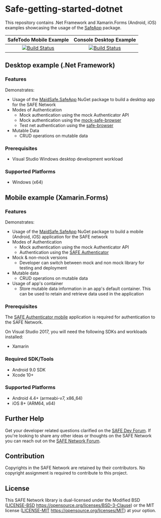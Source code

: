 # Safe-getting-started-dotnet

This repository contains .Net Framework and Xamarin.Forms (Android, iOS) examples showcasing the usage of the [SafeApp](https://www.nuget.org/packages/MaidSafe.SafeApp) package.

|SafeTodo Mobile Example| Console Desktop Example |
|:-:|:-:|
|[![Build Status](https://dev.azure.com/maidsafe/DevHub%20Example/_apis/build/status/DevHub%20Example-Mobile-CI)](https://dev.azure.com/maidsafe/DevHub%20Example/_build/latest?definitionId=6)|[![Build Status](https://dev.azure.com/maidsafe/DevHub%20Example/_apis/build/status/DevHub%20Example-.NET%20Desktop-CI)](https://dev.azure.com/maidsafe/DevHub%20Example/_build/latest?definitionId=5)|

## Desktop example (.Net Framework)

### Features 

Demonstrates:
 - Usage of the [MaidSafe.SafeApp](https://www.nuget.org/packages/MaidSafe.SafeApp) NuGet package to build a desktop app for the SAFE Network
 - Modes of Authentication
     - Mock authentication using the mock Authenticator API
     - Mock authentication using the [mock-safe-browser](https://github.com/maidsafe/safe_browser/releases/latest)
     - Test net authentication using the [safe-browser](https://github.com/maidsafe/safe_browser/releases/latest)
 - Mutable Data
     - CRUD operations on mutable data

### Prerequisites

- Visual Studio Windows desktop development workload

### Supported Platforms

- Windows (x64)

## Mobile example (Xamarin.Forms)

### Features

Demonstrates:
 - Usage of the [MaidSafe.SafeApp](https://www.nuget.org/packages/MaidSafe.SafeApp) NuGet package to build a mobile (Android, iOS) application for the SAFE network
 - Modes of Authentication
     - Mock authentication using the mock Authenticator API
     - Authentication using the [SAFE Authenticator](https://github.com/maidsafe/safe-authenticator-mobile) 
 - Mock & non-mock versions
    - Developer can switch between mock and non mock library for testing and deployment
 - Mutable data
    - CRUD operations on mutable data
 - Usage of app's container
     - Store mutable data information in an app's default container. This can be used to retain and retrieve data used in the application

### Prerequisites
The [SAFE Authenticator mobile](https://github.com/maidsafe/safe-authenticator-mobile) application is required for authentication to the SAFE Network.

On Visual Studio 2017, you will need the following SDKs and workloads installed:
- Xamarin

### Required SDK/Tools
- Android 9.0 SDK
- Xcode 10+

### Supported Platforms
- Android 4.4+ (armeabi-v7, x86_64)
- iOS 8+ (ARM64, x64)

## Further Help

Get your developer related questions clarified on the [SAFE Dev Forum](https://forum.safedev.org/). If you're looking to share any other ideas or thoughts on the SAFE Network you can reach out on the [SAFE Network Forum](https://safenetforum.org/).


## Contribution

Copyrights in the SAFE Network are retained by their contributors. No copyright assignment is required to contribute to this project.


## License

This SAFE Network library is dual-licensed under the Modified BSD ([LICENSE-BSD](LICENSE-BSD) https://opensource.org/licenses/BSD-3-Clause) or the MIT license ([LICENSE-MIT](LICENSE-MIT) https://opensource.org/licenses/MIT) at your option.

